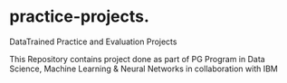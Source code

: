 # practice-projects.
DataTrained Practice and Evaluation Projects

This Repository contains project done as part of PG Program in Data Science, Machine Learning & Neural Networks in collaboration with IBM
